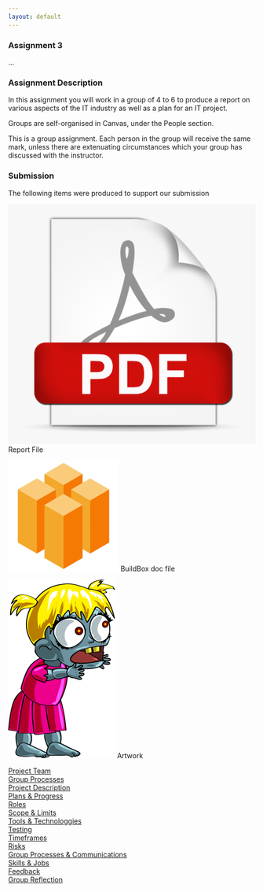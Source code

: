 ```yaml
---
layout: default
---
```


<h3 class="font-weight-bold pb-2 mb-4">Assignment 3</h3>

<p>...</p>

<h3 class="font-weight-bold pb-2 mb-4">Assignment Description</h3>

<p>In this assignment you will work in a group of 4 to 6 to produce a report on various aspects of the IT industry as well as a plan for an IT project.</p>

<p>Groups are self-organised in Canvas, under the People section.</p>

<p>This is a group assignment. Each person in the group will receive the same mark, unless there are extenuating circumstances which your group has discussed with the instructor.</p>

<h3 class="font-weight-bold pb-2 mb-4">Submission</h3>

The following items were produced to support our submission

<p><img src="assets/icon-pdf.png" class="a3-icon"> Report File</p>
<p><img src="assets/icon-bbdoc.png" class="a3-icon"> BuildBox doc file</p>
<p><img src="assets/icon-zombie.png" class="a3-icon"> Artwork</p>

<div><a href="a3-team.html">Project Team</a></div>

<div><a href="a3-group-processes.html">Group Processes</a></div>

<div><a href="a3-project-description.html">Project Description</a></div>

<div><a href="a3-plans-progress.html">Plans &amp; Progress</a></div>

<div><a href="a3-roles.html">Roles</a></div>

<div><a href="a3-scope-limits.html">Scope &amp; Limits</a></div>

<div><a href="a3-tools.html">Tools &amp; Technologgies</a></div>

<div><a href="a3-testing.html">Testing</a></div>

<div><a href="a3-timeframes.html">Timeframes</a></div>

<div><a href="a3-risks.html">Risks</a></div>

<div><a href="a3-group-communications.html">Group Processes &amp; Communications</a></div>

<div><a href="a3-skills-jobs.html">Skills &amp; Jobs</a></div>

<div><a href="a3-feedback.html">Feedback</a></div>

<div><a href="a3-group-relection.html">Group Reflection</a></div>

